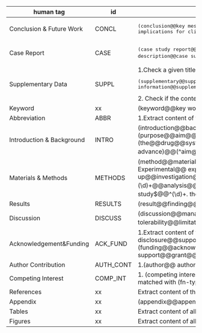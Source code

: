 

| human tag | id | purpose |
| --------- | -- | ------- |
| Conclusion & Future Work | CONCL |	<pre>(conclusion@@key message@@future@@summary@@recommendation@@ implications for clinical practice@@concluding remark)</pre> |
| Case Report	| CASE | <pre>(case study report@@case report@@case presentation@@case description@@case summary@@case history@@ (\d)+\. case@@^ case (\d)+$@@^case$@@^cases$)</pre> |
| Supplementary Data	| SUPPL | 1.Check a given title for <pre>(supplementary@@supporting information@@supplemental@@web extra material)</pre> 2. Check if the content of the <footnote> matches with (supplementary) |
| Keyword	| xx |(keyword@@key word@@key term@@index@@ocis code@@mesh@@accession@@search term)	|
| Abbreviation	| ABBR | 1.Extract content of the <glossary> element from a given xml document 2.(abbreviation@@glossary) |
| Introduction & Background	| INTRO |(introduction@@background@@related literature@@literature review@@ objective@@ purpose of this study@@study (purpose@@aim@@aims))@@ (\d)+. (purpose@@aims@@aim)@@(aims@@aim@@purpose) of the study) @@ (the@@drug@@systematic@@book) review@@review of literature@@related work@@ recent advance)@@(^aim$@@^aims$@@^purpose$@@^purposes$@@^purpose/aim$@@ ^purpose of study$@@^review$@@^reviews$@@^minireview$) |
| Materials & Methods	| METHODS | (method@@material@@experimental procedure@@implementation@@ methodology@@treatment@@statistical analysis@@(\d)+. Experimental@@ experimental (section@@evaluation@@design@@approach@@protocol@@setting@@set up@@investigation@@detail@@part@@pespective@@tool)@@study protocol@@ construction and content@@experiment (\d)+@@analysis@@utility@@design@@ (\d)+\. Theory@@theory and@@theory of)@@ (^experiments$@@^experimental$@@^the study$@@^(\d)+. the study$@@ ^protocol$@@^protocols$@@^theory$) AND NOT (supplement) |
| Results	| RESULTS | (result@@finding@@diagnosis) |
| Discussion	| DISCUSS | (discussion@@management of@@(\d)+. management@@safety and tolerability@@limitations@@perspective@@commentary@@(\d)+. comment@@^management$@@^comment$@@^comments$) |
| Acknowledgement&Funding	| ACK_FUND | 1.Extract content of the <ack> element from a given xml document 2.Check if the content of the <footnote>  matched with (financial disclosure@@support@@fund@@grant@@thank) 3.(funding@@acknowledgment@@acknowledgement@@acknowledgement@@acknowlegement@@open access@@financial support@@grant@@author note) |
| Author Contribution | AUTH_CONT |	1.(author@@ authors'@@ author's) contribution 2.Check if the content of the <footnote> element matched with (fn-type=”con”) |
| Competing Interest	| COMP_INT| 1. (competing interest@@(conflict@@conflicts) of interest@@disclosure@@declaration) 2. Check if the content of the <footnote> element matched with (fn-type=”conflict”) | 
| References	| xx | Extract content of the <ref-list> element from a given xml document |
| Appendix	| xx | (appendix@@appendices) |
| Tables	| xx | Extract content of all <table-wrap> elements from a given xml document |
| Figures	| xx | Extract content of all <fig> elements from a given xml document |



